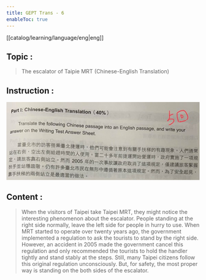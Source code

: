 ```yaml
---
title: GEPT Trans - 6
enableToc: true
---
```

[[catalog/learning/language/eng|eng]]

## Topic : 
> The escalator of Taipie MRT (Chinese-English Translation)

## Instruction : 
![](images/english/GEPT_Trans_6.jpg)   

## Content : 
> When the visitors of Taipei take Taipei MRT, they might notice the interesting phenomenon about the escalator. People standing at the right side normally, leave the left side for people in hurry to use. When MRT started to operate over twenty years ago, the government implemented a regulation to ask the tourists to stand by the right side. However, an accident in 2005 made the government cancel this regulation and only recommended the tourists to hold the handler tightly and stand stably at the steps. Still, many Taipei citizens follow this original regulation unconsciously. But, for safety, the most proper way is standing on the both sides of the escalator.   